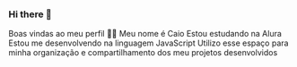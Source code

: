 ### Hi there 👋
Boas vindas ao meu perfil 💙💙
Meu nome é Caio
Estou estudando na Alura
Estou me desenvolvendo na linguagem JavaScript
Utilizo esse espaço para minha organização e compartilhamento dos meu projetos desenvolvidos
